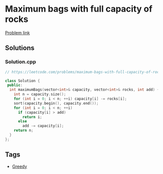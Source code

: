 # Maximum bags with full capacity of rocks

[Problem link](https://leetcode.com/problems/maximum-bags-with-full-capacity-of-rocks/)

## Solutions


### Solution.cpp
```cpp
// https://leetcode.com/problems/maximum-bags-with-full-capacity-of-rocks/

class Solution {
 public:
  int maximumBags(vector<int>& capacity, vector<int>& rocks, int add) {
    int n = capacity.size();
    for (int i = 0; i < n; ++i) capacity[i] -= rocks[i];
    sort(capacity.begin(), capacity.end());
    for (int i = 0; i < n; ++i)
      if (capacity[i] > add)
        return i;
      else
        add -= capacity[i];
    return n;
  }
};
```
## Tags

* [Greedy](/Collections/greedy.md#greedy)
